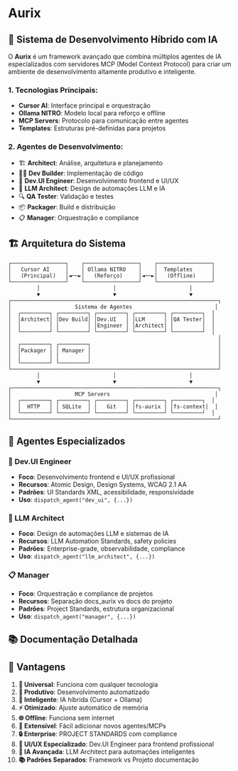 # Aurix

## 🚀 **Sistema de Desenvolvimento Híbrido com IA**

O **Aurix** é um framework avançado que combina múltiplos agentes de IA especializados com servidores MCP (Model Context Protocol) para criar um ambiente de desenvolvimento altamente produtivo e inteligente.

### **1. Tecnologias Principais:**
- **Cursor AI**: Interface principal e orquestração
- **Ollama NITRO**: Modelo local para reforço e offline
- **MCP Servers**: Protocolo para comunicação entre agentes
- **Templates**: Estruturas pré-definidas para projetos

### **2. Agentes de Desenvolvimento:**
- 🏗️ **Architect**: Análise, arquitetura e planejamento
- 👨‍💻 **Dev Builder**: Implementação de código
- 🎨 **Dev.UI Engineer**: Desenvolvimento frontend e UI/UX
- 🤖 **LLM Architect**: Design de automações LLM e IA
- 🔍 **QA Tester**: Validação e testes
- 📦 **Packager**: Build e distribuição
- 📋 **Manager**: Orquestração e compliance

## 🏗️ **Arquitetura do Sistema**

```
┌─────────────────┐    ┌─────────────────┐    ┌─────────────────┐
│   Cursor AI     │    │ Ollama NITRO    │    │  Templates      │
│   (Principal)   │◄──►│   (Reforço)     │◄──►│   (Offline)     │
└─────────────────┘    └─────────────────┘    └─────────────────┘
         │                       │                       │
         ▼                       ▼                       ▼
┌─────────────────────────────────────────────────────────────────┐
│                    Sistema de Agentes                          │
│  ┌─────────┐ ┌─────────┐ ┌─────────┐ ┌─────────┐ ┌─────────┐  │
│  │Architect│ │Dev Build│ │Dev.UI   │ │LLM      │ │QA Tester│  │
│  │         │ │         │ │Engineer │ │Architect│ │         │  │
│  └─────────┘ └─────────┘ └─────────┘ └─────────┘ └─────────┘  │
│                                                                 │
│  ┌─────────┐ ┌─────────┐                                        │
│  │Packager │ │ Manager │                                        │
│  │         │ │         │                                        │
│  └─────────┘ └─────────┘                                        │
└─────────────────────────────────────────────────────────────────┘
         │                       │                       │
         ▼                       ▼                       ▼
┌─────────────────────────────────────────────────────────────────┐
│                    MCP Servers                                 │
│  ┌─────────┐ ┌─────────┐ ┌─────────┐ ┌─────────┐ ┌─────────┐  │
│  │  HTTP   │ │ SQLite  │ │   Git   │ │fs-aurix │ │fs-context│  │
│  └─────────┘ └─────────┘ └─────────┘ └─────────┘ └─────────┘  │
└─────────────────────────────────────────────────────────────────┘
```

## 🤖 **Agentes Especializados**

### **🎨 Dev.UI Engineer**
- **Foco**: Desenvolvimento frontend e UI/UX profissional
- **Recursos**: Atomic Design, Design Systems, WCAG 2.1 AA
- **Padrões**: UI Standards XML, acessibilidade, responsividade
- **Uso**: `dispatch_agent("dev_ui", {...})`

### **🤖 LLM Architect**
- **Foco**: Design de automações LLM e sistemas de IA
- **Recursos**: LLM Automation Standards, safety policies
- **Padrões**: Enterprise-grade, observabilidade, compliance
- **Uso**: `dispatch_agent("llm_architect", {...})`

### **📋 Manager**
- **Foco**: Orquestração e compliance de projetos
- **Recursos**: Separação docs_aurix vs docs do projeto
- **Padrões**: Project Standards, estrutura organizacional
- **Uso**: `dispatch_agent("manager", {...})`

## 📚 **Documentação Detalhada**

## 🌟 **Vantagens**

1. **🔄 Universal**: Funciona com qualquer tecnologia
2. **🚀 Produtivo**: Desenvolvimento automatizado
3. **🧠 Inteligente**: IA híbrida (Cursor + Ollama)
4. **⚡ Otimizado**: Ajuste automático de memória
5. **🌐 Offline**: Funciona sem internet
6. **🔧 Extensível**: Fácil adicionar novos agentes/MCPs
7. **🔒 Enterprise**: PROJECT STANDARDS com compliance
8. **🎨 UI/UX Especializado**: Dev.UI Engineer para frontend profissional
9. **🤖 IA Avançada**: LLM Architect para automações inteligentes
10. **📚 Padrões Separados**: Framework vs Projeto documentação
